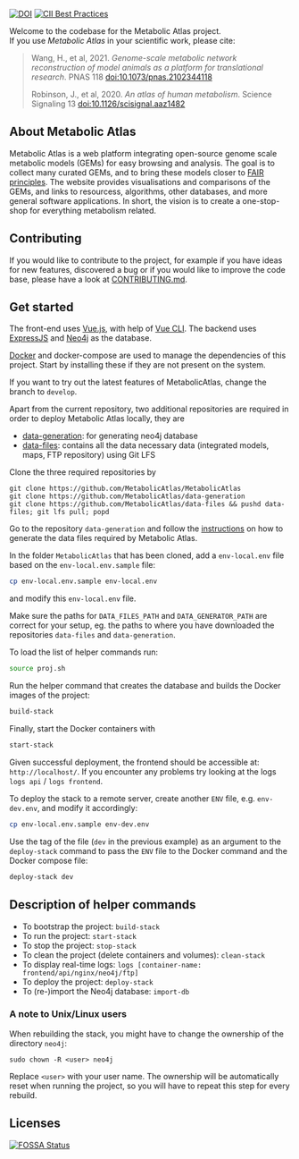 [![DOI](https://zenodo.org/badge/53664497.svg)](https://zenodo.org/badge/latestdoi/53664497)
[![CII Best Practices](https://bestpractices.coreinfrastructure.org/projects/4276/badge)](https://bestpractices.coreinfrastructure.org/projects/4276)

Welcome to the codebase for the Metabolic Atlas project.  
If you use *Metabolic Atlas* in your scientific work, please cite:
> Wang, H., et al, 2021. _Genome-scale metabolic network reconstruction of model animals as a platform for translational research_. PNAS 118 [doi:10.1073/pnas.2102344118](https://doi.org/10.1073/pnas.2102344118)
>
> Robinson, J., et al, 2020. _An atlas of human metabolism_. Science Signaling 13 [doi:10.1126/scisignal.aaz1482 ](https://doi.org/10.1126/scisignal.aaz1482)

## About Metabolic Atlas
Metabolic Atlas is a web platform integrating open-source genome scale metabolic models (GEMs) for easy browsing and analysis. The goal is to collect many curated GEMs, and to bring these models closer to [FAIR principles](https://en.wikipedia.org/wiki/FAIR_data). The website provides visualisations and comparisons of the GEMs, and links to resourcess, algorithms, other databases, and more general software applications. In short, the vision is to create a one-stop-shop for everything metabolism related. 

## Contributing
If you would like to contribute to the project, for example if you have ideas for new features, discovered a bug or if you would like to improve the code base, please have a look at [CONTRIBUTING.md](https://github.com/MetabolicAtlas/MetabolicAtlas/blob/develop/.github/CONTRIBUTING.md).

## Get started
The front-end uses [Vue.js](https://vuejs.org), with help of [Vue CLI](https://cli.vuejs.org/). The backend uses [ExpressJS](https://expressjs.com/) and [Neo4j](https://neo4j.com/) as the database.  

[Docker](https://www.docker.com/products/docker) and docker-compose are used to manage the dependencies of this project. Start by installing these if they are not present on the system.

If you want to try out the latest features of MetabolicAtlas, change the branch to `develop`.

Apart from the current repository, two additional repositories are required in
order to deploy Metabolic Atlas locally, they are

* [data-generation](https://github.com/MetabolicAtlas/data-generation): for generating neo4j database
* [data-files](https://github.com/MetabolicAtlas/data-files): contains all the data necessary data (integrated models, maps, FTP repository) using Git LFS

Clone the three required repositories by 

    git clone https://github.com/MetabolicAtlas/MetabolicAtlas
    git clone https://github.com/MetabolicAtlas/data-generation
    git clone https://github.com/MetabolicAtlas/data-files && pushd data-files; git lfs pull; popd


Go to the repository `data-generation` and follow the [instructions](https://github.com/MetabolicAtlas/data-generation#readme) on how to generate the data files required by Metabolic Atlas.

In the folder `MetabolicAtlas` that has been cloned, add a `env-local.env` file based on the `env-local.env.sample` file:
```bash
cp env-local.env.sample env-local.env
```
and modify this `env-local.env` file.

Make sure the paths for `DATA_FILES_PATH` and `DATA_GENERATOR_PATH` are correct for your setup, eg. the paths to where you have downloaded the repositories `data-files` and `data-generation`.

To load the list of helper commands run:
```bash
source proj.sh
```

Run the helper command that creates the database and builds the Docker images of the project:
```bash
build-stack
```

Finally, start the Docker containers with
```bash
start-stack
```

Given successful deployment, the frontend should be accessible at: `http://localhost/`. If you encounter any problems try looking at the logs `logs api` / `logs frontend`.

To deploy the stack to a remote server, create another `ENV` file, e.g. `env-dev.env`, and modify it accordingly:
```bash
cp env-local.env.sample env-dev.env
```

Use the tag of the file (`dev` in the previous example) as an argument to the `deploy-stack` command to pass the `ENV` file to the Docker command and the Docker compose file:
```bash
deploy-stack dev
```

## Description of helper commands

* To bootstrap the project: `build-stack`
* To run the project: `start-stack`
* To stop the project: `stop-stack`
* To clean the project (delete containers and volumes): `clean-stack`
* To display real-time logs: `logs [container-name: frontend/api/nginx/neo4j/ftp]`
* To deploy the project: `deploy-stack`
* To (re-)import the Neo4j database: `import-db`

### A note to Unix/Linux users

When rebuilding the stack, you might have to change the ownership of the directory `neo4j`:
```
sudo chown -R <user> neo4j
```
Replace `<user>` with your user name. The ownership will be automatically reset when running the project, so you will have to repeat this step for every rebuild.


## Licenses

[![FOSSA Status](https://app.fossa.com/api/projects/git%2Bgithub.com%2FMetabolicAtlas%2FMetabolicAtlas.svg?type=large)](https://app.fossa.com/projects/git%2Bgithub.com%2FMetabolicAtlas%2FMetabolicAtlas?ref=badge_large)
